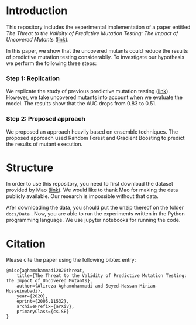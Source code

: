 # Introduction

This repository includes the experimental implementation of a paper entitled
*The Threat to the Validity of Predictive Mutation Testing: The Impact of Uncovered Mutants* ([link](https://arxiv.org/abs/2005.11532)).

In this paper, we show that the uncovered mutants could reduce the results of predictive mutation testing considerablly. To investigate 
our hypothesis we perform the following three steps:

### Step 1: Replication
We replicate the study of previous predictive mutation testing ([link](https://github.com/SElab2019/ExtPMT)). However, we take uncovered mutants
into account when we evaluate the model. The results show that the AUC drops from 0.83 to 0.51.

### Step 2: Proposed approach

We proposed an approach heavily based on ensemble techniques. The proposed approach used Random Forest and Gradient Boosting to predict
the results of mutant execution.


# Structure

In order to use this repository, you need to first download the dataset provided by Mao ([link](https://github.com/SElab2019/ExtPMT)). We would
like to thank Mao for making the data publicly available. Our research is impossible without that data. 

Afer downloading the data, you should put the unzip thereof on the folder ```docs/Data``` . Now, you are able to run the experiments
written in the Python programming language. We use jupyter notebooks for running the code.


# Citation

Please cite the paper using the following bibtex entry:

```
@misc{aghamohammadi2020threat,
    title={The Threat to the Validity of Predictive Mutation Testing: The Impact of Uncovered Mutants},
    author={Alireza Aghamohammadi and Seyed-Hassan Mirian-Hosseinabadi},
    year={2020},
    eprint={2005.11532},
    archivePrefix={arXiv},
    primaryClass={cs.SE}
}
```
